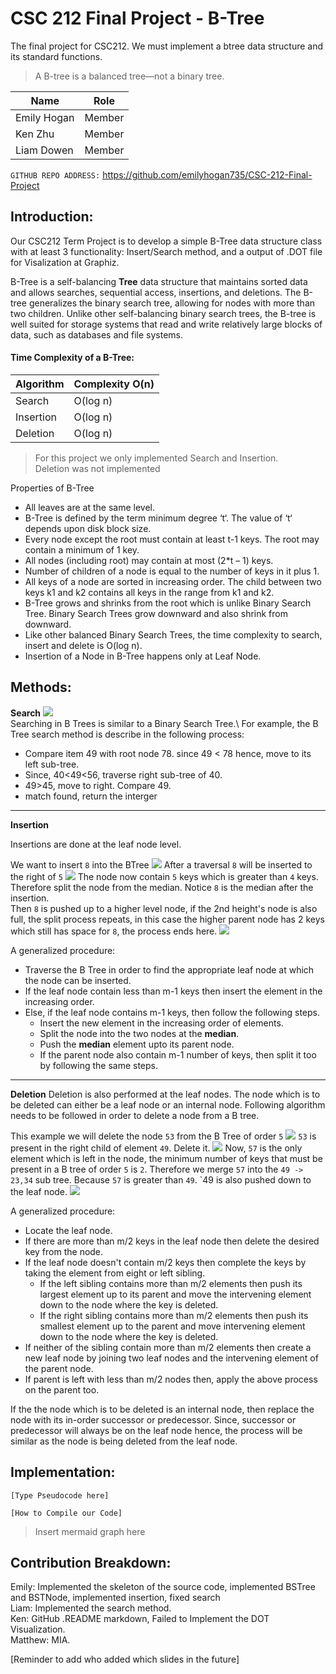# CSC 212 Final Project - B-Tree
The final project for CSC212. We must implement a btree data structure and its standard functions.
>A B-tree is a balanced tree—not a binary tree.


|      Name     |     Role    |
| ------------- | ------------- |
| Emily Hogan   | Member  |
| Ken Zhu       | Member  |
| Liam Dowen    | Member  |

`GITHUB REPO ADDRESS:` https://github.com/emilyhogan735/CSC-212-Final-Project

## Introduction:
Our CSC212 Term Project is to develop a simple B-Tree data structure class with at least 3 functionality:
Insert/Search method, and a output of .DOT file for Visalization at Graphiz.

B-Tree is a self-balancing **Tree** data structure that maintains sorted data and allows searches, sequential access, insertions, and deletions.
The B-tree generalizes the binary search tree, allowing for nodes with more than two children. Unlike other self-balancing binary search trees, the B-tree is well suited for storage systems that read and write relatively large blocks of data, such as databases and file systems.

#### Time Complexity of a B-Tree:
| Algorithm | Complexity O(n)|
|-----------|----------------|
| Search | O(log n) |
| Insertion | O(log n) |
| Deletion | O(log n) |

>For this project we only implemented Search and Insertion.\
>Deletion was not implemented

Properties of B-Tree
* All leaves are at the same level.
* B-Tree is defined by the term minimum degree ‘t‘. The value of ‘t‘ depends upon disk block size.
* Every node except the root must contain at least t-1 keys. The root may contain a minimum of 1 key.
* All nodes (including root) may contain at most (2*t – 1) keys.
* Number of children of a node is equal to the number of keys in it plus 1.
* All keys of a node are sorted in increasing order. The child between two keys k1 and k2 contains all keys in the range from k1 and k2.
* B-Tree grows and shrinks from the root which is unlike Binary Search Tree. Binary Search Trees grow downward and also shrink from downward.
* Like other balanced Binary Search Trees, the time complexity to search, insert and delete is O(log n).
* Insertion of a Node in B-Tree happens only at Leaf Node.

## Methods:

**Search**
![](https://cdn.discordapp.com/attachments/1047363280257167461/1049534089088225321/image.png)\
Searching in B Trees is similar to a Binary Search Tree.\ 
For example, the B Tree search method is describe in the following process:

* Compare item 49 with root node 78. since 49 < 78 hence, move to its left sub-tree.
* Since, 40<49<56, traverse right sub-tree of 40.
* 49>45, move to right. Compare 49.
* match found, return the interger

--------------------------------------------------------------

**Insertion**

Insertions are done at the leaf node level.

We want to insert `8` into the BTree 
![](https://cdn.discordapp.com/attachments/1047363280257167461/1049535291049906237/b-tree-inserting.png)
After a traversal `8` will be inserted to the right of `5`
![](https://cdn.discordapp.com/attachments/1047363280257167461/1049535304375226368/b-tree-inserting2.png)
The node now contain `5` keys which is greater than `4` keys. Therefore split the node from the median. Notice `8` is the median after the insertion.\
Then `8` is pushed up to a higher level node, if the 2nd height's node is also full, the split process repeats, in this case the higher parent node has 2 keys which still has space for `8`, the process ends here.
![](https://cdn.discordapp.com/attachments/1047363280257167461/1049535315162955837/b-tree-inserting3.png)

A generalized procedure:
* Traverse the B Tree in order to find the appropriate leaf node at which the node can be inserted.
* If the leaf node contain less than m-1 keys then insert the element in the increasing order.
* Else, if the leaf node contains m-1 keys, then follow the following steps.
  * Insert the new element in the increasing order of elements.
  * Split the node into the two nodes at the **median**.
  * Push the **median** element upto its parent node.
  * If the parent node also contain m-1 number of keys, then split it too by following the same steps.

--------------------------------------------------------------

**Deletion**
Deletion is also performed at the leaf nodes. The node which is to be deleted can either be a leaf node or an internal node. Following algorithm needs to be followed in order to delete a node from a B tree.

This example we will delete the node `53` from the B Tree of order `5`
![](https://cdn.discordapp.com/attachments/1047363280257167461/1049536746045579264/b-tree-deletion.png)
`53` is present in the right child of element `49`. Delete it. 
![](https://cdn.discordapp.com/attachments/1047363280257167461/1049536759253446676/b-tree-deletion2.png)
Now, `57` is the only element which is left in the node, the minimum number of keys that must be present in a B tree of order `5` is `2`. Therefore we merge `57` into the `49 -> 23,34` sub tree. Because `57` is greater than `49`. `49 is also pushed down to the leaf node.
![](https://cdn.discordapp.com/attachments/1047363280257167461/1049536774642352158/b-tree-deletion3.png)

A generalized procedure:

* Locate the leaf node.
* If there are more than m/2 keys in the leaf node then delete the desired key from the node.
* If the leaf node doesn't contain m/2 keys then complete the keys by taking the element from eight or left sibling.
  * If the left sibling contains more than m/2 elements then push its largest element up to its parent and move the intervening element down to the node where the key is deleted.
  * If the right sibling contains more than m/2 elements then push its smallest element up to the parent and move intervening element down to the node where the key is deleted.
* If neither of the sibling contain more than m/2 elements then create a new leaf node by joining two leaf nodes and the intervening element of the parent node.
* If parent is left with less than m/2 nodes then, apply the above process on the parent too.

If the the node which is to be deleted is an internal node, then replace the node with its in-order successor or predecessor. Since, successor or predecessor will always be on the leaf node hence, the process will be similar as the node is being deleted from the leaf node.

## Implementation:
```
[Type Pseudocode here]
```

```
[How to Compile our Code]
```
>Insert mermaid graph here

## Contribution Breakdown:
Emily: Implemented the skeleton of the source code, implemented BSTree and BSTNode, implemented insertion, fixed search\
Liam: Implemented the search method.\
Ken: GitHub .README markdown, Failed to Implement the DOT Visualization.\
Matthew: MIA.

[Reminder to add who added which slides in the future]
